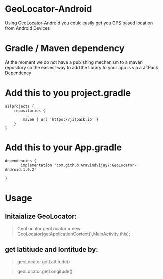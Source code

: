 # GeoLocator-Android
 Using GeoLocator-Android you could easily get you GPS based location from Android Devices
 
 
 
 
# Gradle / Maven dependency
At the moment we do not have a publishing mechanism to a maven repository so the easiest way to add the library to your app is via a JitPack Dependency 

 # Add this to you project.gradle

	allprojects {
		repositories {
			...
			maven { url 'https://jitpack.io' }
		}
	}
  
 # Add this to your App.gradle
  
  	dependencies {
	       implementation 'com.github.AravindVijay7:GeoLocator-Android:1.0.2'

	}


# Usage


 ## Initaialize GeoLocator:
 
   > GeoLocator geoLocator = new GeoLocator(getApplicationContext(),MainActivity.this);
  
 ## get latitiude and lontitude by:
  
   > geoLocator.getLattitude()
   
   > geoLocator.getLongitude()
